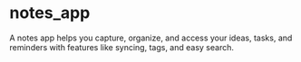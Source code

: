 # notes_app
A notes app helps you capture, organize, and access your ideas, tasks, and reminders with features like syncing, tags, and easy search.
